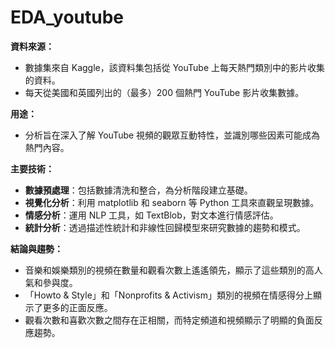 # EDA_youtube

**資料來源：**
- 數據集來自 Kaggle，該資料集包括從 YouTube 上每天熱門類別中的影片收集的資料。
- 每天從美國和英國列出的（最多）200 個熱門 YouTube 影片收集數據。

**用途：**
- 分析旨在深入了解 YouTube 視頻的觀眾互動特性，並識別哪些因素可能成為熱門內容。

**主要技術：**
- **數據預處理**：包括數據清洗和整合，為分析階段建立基礎。
- **視覺化分析**：利用 matplotlib 和 seaborn 等 Python 工具來直觀呈現數據。
- **情感分析**：運用 NLP 工具，如 TextBlob，對文本進行情感評估。
- **統計分析**：透過描述性統計和非線性回歸模型來研究數據的趨勢和模式。

**結論與趨勢：**
- 音樂和娛樂類別的視頻在數量和觀看次數上遙遙領先，顯示了這些類別的高人氣和參與度。
- 「Howto & Style」和「Nonprofits & Activism」類別的視頻在情感得分上顯示了更多的正面反應。
- 觀看次數和喜歡次數之間存在正相關，而特定頻道和視頻顯示了明顯的負面反應趨勢。
